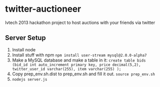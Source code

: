 twitter-auctioneer
==================

lvtech 2013 hackathon project to host auctions with your friends via twitter

Server Setup
------------

1. Install node
2. Install stuff with npm `npm install user-stream mysql@2.0.0-alpha7`
3. Make a MySQL database and make a table in it:
    `create table bids (bid_id int auto_increment primary key, price decimal(5,2), twitter_user_id varchar(255), item varchar(255) );`
3. Copy prep_env.sh.dist to prep_env.sh and fill it out.  `source prep_env.sh`
4. `nodejs server.js`
